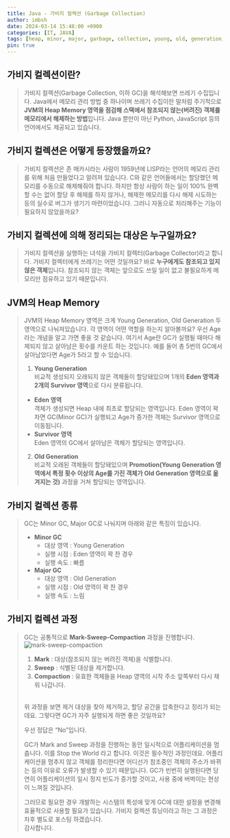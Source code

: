 ```yaml
---
title: Java - 가비지 컬렉션 (Garbage Collection)
author: imbsh
date: 2024-03-14 15:48:00 +0900
categories: [IT, JAVA]
tags: [heap, minor, major, garbage, collection, young, old, generation, 가비지, 컬렉션, gc]
pin: true
---
```


## 가비지 컬렉션이란?
> 가비지 컬렉션(Garbage Collection, 이하 GC)을 해석해보면 쓰레기 수집입니다. Java에서 메모리 관리 방법 중 하나이며 쓰레기 수집이란 말처럼 주기적으로 **JVM의 Heap Memory 영역을 점검해 스택에서 참조되지 않는(버려진) 객체를 메모리에서 해제하는 방법**입니다. Java 뿐만이 아닌 Python, JavaScript 등의 언어에서도 제공되고 있습니다.

## 가비지 컬렉션은 어떻게 등장했을까요?
> 가비지 컬렉션은 존 매카시라는 사람이 1959년에 LISP라는 언어의 메모리 관리를 위해 처음 만들었다고 알려져 있습니다. C와 같은 언어들에서는 할당했던 메모리를 수동으로 해제해줘야 합니다. 하지만 항상 사람이 하는 일이 100% 완벽할 수는 없어 할당 후 해제를 하지 않거나, 해제한 메모리를 다시 해제 시도하는 등의 실수로 버그가 생기기 마련이었습니다. 그러니 자동으로 처리해주는 기능이 필요하지 않았을까요?

## 가비지 컬렉션에 의해 정리되는 대상은 누구일까요?
> 가비지 컬렉션을 실행하는 녀석을 가비지 컬렉터(Garbage Collector)라고 합니다. 가비지 컬렉터에게 쓰레기는 어떤 것일까요? 바로 **누구에게도 참조되고 있지 않은 객체**입니다. 참조되지 않는 객체는 앞으로도 쓰일 일이 없고 불필요하게 메모리만 점유하고 있기 때문입니다.

## JVM의 Heap Memory
> JVM의 Heap Memory 영역은 크게 Young Generation, Old Generation 두 영역으로 나눠져있습니다. 각 영역이 어떤 역할을 하는지 알아볼까요?
> 우선 Age라는 개념을 알고 가면 좋을 것 같습니다. 여기서 Age란 GC가 실행될 때마다 해제되지 않고 살아남은 횟수를 카운트 하는 것입니다. 예를 들어 총 5번의 GC에서 살아남았다면 Age가 5라고 할 수 있습니다.
> 1. **Young Generation**
> <br/>비교적 생성되지 오래되지 않은 객체들이 할당돼있으며 1개의 **Eden 영역과 2개의 Survivor 영역**으로 다시 분류됩니다.
> - **Eden 영역**
> <br/>객체가 생성되면 Heap 내에 최초로 할당되는 영역입니다. Eden 영역이 꽉 차면 GC(Minor GC)가 실행되고 Age가 증가한 객체는 Survivor 영역으로 이동됩니다.
> - **Survivor 영역**
> <br/>Eden 영역의 GC에서 살아남은 객체가 할당되는 영역입니다.
>
> 2. **Old Generation**
> <br/>비교적 오래된 객체들이 할당돼있으며 **Promotion(Young Generation 영역에서 특정 횟수 이상의 Age를 가진 객체가 Old Generation 영역으로 옮겨지는 것)** 과정을 거쳐 할당되는 영역입니다.

## 가비지 컬렉션 종류
> GC는 Minor GC, Major GC로 나눠지며 아래와 같은 특징이 있습니다.
> - **Minor GC**
>   - 대상 영역 : Young Generation
>   - 실행 시점 : Eden 영역이 꽉 찬 경우
>   - 실행 속도 : 빠름
> - **Major GC**
>   - 대상 영역 : Old Generation
>   - 실행 시점 : Old 영역이 꽉 찬 경우
>   - 실행 속도 : 느림

## 가비지 컬렉션 과정
> GC는 공통적으로 **Mark-Sweep-Compaction** 과정을 진행합니다.
> <br/>![mark-sweep-compaction][m-s-c]
> 1. **Mark** : 대상(참조되지 않는 버려진 객체)을 식별합니다.
> 2. **Sweep** : 식별된 대상을 제거합니다.
> 3. **Compaction** : 유효한 객체들을 Heap 영역의 시작 주소 앞쪽부터 다시 채워 나갑니다.
>
> <br/>위 과정을 보면 제거 대상을 찾아 제거하고, 할당 공간을 압축한다고 정리가 되는데요. 그렇다면 GC가 자주 실행되게 하면 좋은 것일까요?
>
> 우선 정답은 “No”입니다.
>
> GC가 Mark and Sweep 과정을 진행하는 동안 일시적으로 어플리케이션을 멈춥니다. 이를 Stop the World 라고 합니다. 이것은 필수적인 과정인데요. 어플리케이션을 멈추지 않고 객체를 정리한다면 어디선가 참조중인 객체의 주소가 바뀌는 등의 이유로 오류가 발생할 수 있기 때문입니다. GC가 빈번히 실행된다면 당연히 어플리케이션의 일시 정지 빈도가 증가할 것이고, 사용 중에 버벅이는 현상이 느껴질 것입니다.
>
> 그러므로 필요한 경우 개발하는 시스템의 특성에 맞게 GC에 대한 설정을 변경해 효율적으로 사용할 필요가 있습니다. 가비지 컬렉션 튜닝이라고 하는 그 과정은 차후 별도로 포스팅 하겠습니다. 
> <br/>감사합니다.

[m-s-c]: posts/2024-03-14-garbage-collection/mark-sweep-compaction.webp "mark-sweep-compaction"

